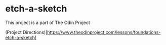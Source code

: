 # etch-a-sketch

This project is a part of The Odin Project

(Project Directions)[https://www.theodinproject.com/lessons/foundations-etch-a-sketch]